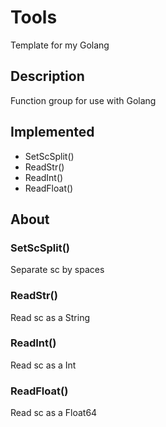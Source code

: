 # Tools

Template for my Golang

## Description

Function group for use with Golang

## Implemented
* SetScSplit()
* ReadStr()
* ReadInt()
* ReadFloat()

## About
### SetScSplit()
Separate sc by spaces

### ReadStr()
Read sc as a String

### ReadInt()
Read sc as a Int

### ReadFloat()
Read sc as a Float64
